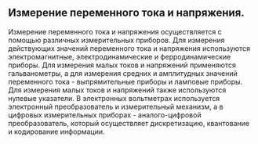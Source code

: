 ## Измерение переменного тока и напряжения.
Измерение переменного тока и напряжения осуществляется с помощью различных измерительных приборов. Для измерения действующих значений переменного тока и напряжения используются электромагнитные, электродинамические и ферродинамические приборы. Для измерения малых токов и напряжений применяются гальванометры, а для измерения средних и амплитудных значений переменного тока - выпрямительные приборы и ламповые приборы. Для измерения малых токов и напряжений также используются нулевые указатели. В электронных вольтметрах используется электронный преобразователь и измерительный механизм, а в цифровых измерительных приборах - аналого-цифровой преобразователь, который осуществляет дискретизацию, квантование и кодирование информации.
